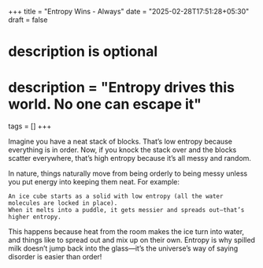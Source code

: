 +++
title = "Entropy Wins - Always"
date = "2025-02-28T17:51:28+05:30"
draft = false

#
# description is optional
#
# description = "Entropy drives this world. No one can escape it"

tags = []
+++

Imagine you have a neat stack of blocks. That’s low entropy because everything is in order. Now, if you knock the stack over and the blocks scatter everywhere, that’s high entropy because it’s all messy and random.

In nature, things naturally move from being orderly to being messy unless you put energy into keeping them neat. For example:

    An ice cube starts as a solid with low entropy (all the water molecules are locked in place).
    When it melts into a puddle, it gets messier and spreads out—that’s higher entropy.

This happens because heat from the room makes the ice turn into water, and things like to spread out and mix up on their own. Entropy is why spilled milk doesn’t jump back into the glass—it’s the universe’s way of saying disorder is easier than order!
